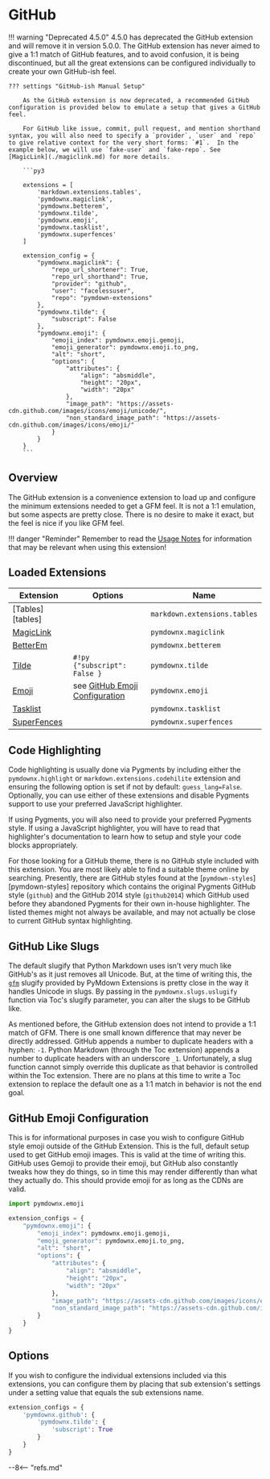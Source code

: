 # GitHub

!!! warning "Deprecated 4.5.0"
    4.5.0 has deprecated the GitHub extension and will remove it in version 5.0.0. The GitHub extension has never aimed to give a 1:1 match of GitHub features, and to avoid confusion, it is being discontinued, but all the great extensions can be configured individually to create your own GitHub-ish feel.

    ??? settings "GitHub-ish Manual Setup"

        As the GitHub extension is now deprecated, a recommended GitHub configuration is provided below to emulate a setup that gives a GitHub feel.

        For GitHub like issue, commit, pull request, and mention shorthand syntax, you will also need to specify a `provider`, `user` and `repo` to give relative context for the very short forms: `#1`.  In the example below, we will use `fake-user` and `fake-repo`. See [MagicLink](./magiclink.md) for more details.

        ```py3

        extensions = [
            'markdown.extensions.tables',
            'pymdownx.magiclink',
            'pymdownx.betterem',
            'pymdownx.tilde',
            'pymdownx.emoji',
            'pymdownx.tasklist',
            'pymdownx.superfences'
        ]

        extension_config = {
            "pymdownx.magiclink": {
                "repo_url_shortener": True,
                "repo_url_shorthand": True,
                "provider": "github",
                "user": "facelessuser",
                "repo": "pymdown-extensions"
            },
            "pymdownx.tilde": {
                "subscript": False
            },
            "pymdownx.emoji": {
                "emoji_index": pymdownx.emoji.gemoji,
                "emoji_generator": pymdownx.emoji.to_png,
                "alt": "short",
                "options": {
                    "attributes": {
                        "align": "absmiddle",
                        "height": "20px",
                        "width": "20px"
                    },
                    "image_path": "https://assets-cdn.github.com/images/icons/emoji/unicode/",
                    "non_standard_image_path": "https://assets-cdn.github.com/images/icons/emoji/"
                }
            }
        }
        ```

## Overview

The GitHub extension is a convenience extension to load up and configure the minimum extensions needed to get a GFM feel.  It is not a 1:1 emulation, but some aspects are pretty close.  There is no desire to make it exact, but the feel is nice if you like GFM feel.


!!! danger "Reminder"
    Remember to read the [Usage Notes](../usage_notes.md) for information that may be relevant when using this extension!


## Loaded Extensions

Extension                       | Options                                                       | Name
------------------------------- | ------------------------------------------------------------- | ----
[Tables][tables]                |                                                               | `markdown.extensions.tables`
[MagicLink](./magiclink.md)     |                                                               | `pymdownx.magiclink`
[BetterEm](./betterem.md)       |                                                               | `pymdownx.betterem`
[Tilde](./tilde.md)             | `#!py {"subscript": False }`                                  | `pymdownx.tilde`
[Emoji](./emoji.md)             | see [GitHub Emoji Configuration](#github-emoji-configuration) | `pymdownx.emoji`
[Tasklist](./tasklist.md)       |                                                               | `pymdownx.tasklist`
[SuperFences](./superfences.md) |                                                               | `pymdownx.superfences`


## Code Highlighting

Code highlighting is usually done via Pygments by including either the `pymdownx.highlight` or `markdown.extensions.codehilite` extension and ensuring the following option is set if not by default: `guess_lang=False`. Optionally, you can use either of these extensions and disable Pygments support to use your preferred JavaScript highlighter.

If using Pygments, you will also need to provide your preferred Pygments style. If using a JavaScript highlighter, you will have to read that highlighter's documentation to learn how to setup and style your code blocks appropriately.

For those looking for a GitHub theme, there is no GitHub style included with this extension. You are most likely able to find a suitable theme online by searching. Presently, there are GitHub styles found at the [`pymdown-styles`][pymdown-styles] repository which contains the original Pygments GitHub style (`github`) and the GitHub 2014 style (`github2014`) which GitHub used before they abandoned Pygments for their own in-house highlighter. The listed themes might not always be available, and may not actually be close to current GitHub syntax highlighting.

## GitHub Like Slugs

The default slugify that Python Markdown uses isn't very much like GitHub's as it just removes all Unicode. But, at the time of writing this, the [`gfm`](../miscellaneous_extras.md#gfm) slugify provided by PyMdown Extensions is pretty close in the way it handles Unicode in slugs. By passing in the `pymdownx.slugs.uslugify` function via Toc's slugify parameter, you can alter the slugs to be GitHub like.

As mentioned before, the GitHub extension does not intend to provide a 1:1 match of GFM. There is one small known difference that may never be directly addressed. GitHub appends a number to duplicate headers with a hyphen: `-1`. Python Markdown (through the Toc extension) appends a number to duplicate headers with an underscore `_1`. Unfortunately, a slug function cannot simply override this duplicate as that behavior is controlled within the Toc extension. There are no plans at this time to write a Toc extension to replace the default one as a 1:1 match in behavior is not the end goal.

## GitHub Emoji Configuration

This is for informational purposes in case you wish to configure GitHub style emoji outside of the GitHub Extension. This is the full, default setup used to get GitHub emoji images.  This is valid at the time of writing this. GitHub uses Gemoji to provide their emoji, but GitHub also constantly tweaks how they do things, so in time this may render differently than what they actually do. This should provide emoji for as long as the CDNs are valid.

```python
import pymdownx.emoji

extension_configs = {
    "pymdownx.emoji": {
        "emoji_index": pymdownx.emoji.gemoji,
        "emoji_generator": pymdownx.emoji.to_png,
        "alt": "short",
        "options": {
            "attributes": {
                "align": "absmiddle",
                "height": "20px",
                "width": "20px"
            },
            "image_path": "https://assets-cdn.github.com/images/icons/emoji/unicode/",
            "non_standard_image_path": "https://assets-cdn.github.com/images/icons/emoji/"
        }
    }
}
```

## Options

If you wish to configure the individual extensions included via this extensions, you can configure them by placing that sub extension's settings under a setting value that equals the sub extensions name.

```py
extension_configs = {
    'pymdownx.github': {
        'pymdownx.tilde': {
            'subscript': True
        }
    }
}
```

--8<-- "refs.md"
